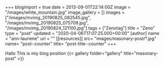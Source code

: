 +++
blogimport = true
date = 2013-09-01T22:14:00Z
image = "/images/white_mountain.jpg"
image_gallery = []
images = ["/images/mvimg_20190825_082545.jpg", "/images/mvimg_20190825_075709.jpg", "/images/mvimg_20190824_121100.jpg"]
tags = ["Zenotag"]
title = "Zeno"
type = "post"
updated = "2020-04-06T17:07:25.000+00:00"
[author]
name = "ann-lauriene"
uri = ""
[[resources]]
  src= "images/masonary-post/*.jpg"
  name= "post-:counter"
  title= "post-title-:counter"
+++


Hallo This is miy blog position
{{< gallery folder="gallery" title="masonary-post" >}}
